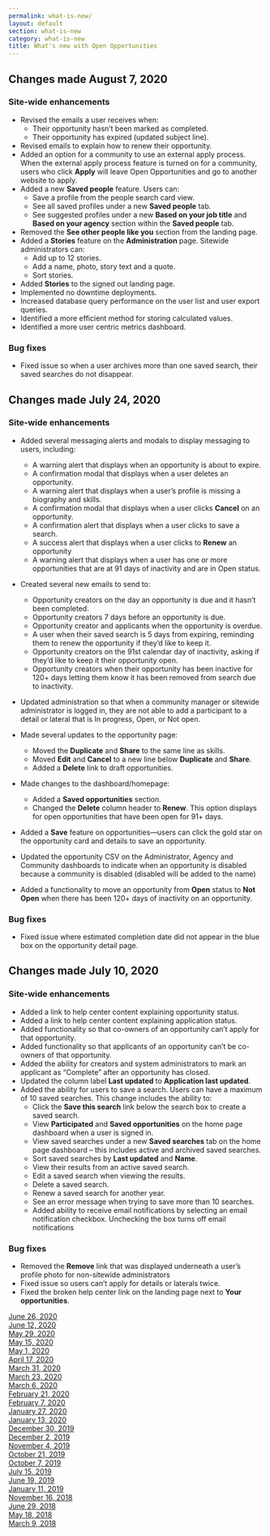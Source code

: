 ```yaml
---
permalink: what-is-new/
layout: default
section: what-is-new
category: what-is-new
title: What's new with Open Opportunities
---
```


## Changes made August 7, 2020
### Site-wide enhancements

* Revised the emails a user receives when:
  * Their opportunity hasn’t been marked as completed. 
  * Their opportunity has expired (updated subject line).
* Revised emails to explain how to renew their opportunity.
* Added an option for a community to use an external apply process. When the external apply process feature is turned on for a community, users who click **Apply** will leave Open Opportunities and go to another website to apply.
* Added a new **Saved people** feature. Users can:
  * Save a profile from the people search card view.
  * See all saved profiles under a new **Saved people** tab.
  * See suggested profiles under a new **Based on your job title** and **Based on your agency** section within the **Saved people** tab.
* Removed the **See other people like you** section from the landing page.
* Added a **Stories** feature on the **Administration** page. Sitewide administrators can:
  * Add up to 12 stories.
  * Add a name, photo, story text and a quote.
  * Sort stories.
* Added **Stories** to the signed out landing page.
* Implemented no downtime deployments.
* Increased database query performance on the user list and user export queries.
* Identified a more efficient method for storing calculated values.
* Identified a more user centric metrics dashboard.

### Bug fixes

* Fixed issue so when a user archives more than one saved search, their saved searches do not disappear.


## Changes made July 24, 2020
### Site-wide enhancements

* Added several messaging alerts and modals to display messaging to users, including:
  * A warning alert that displays when an opportunity is about to expire.
  * A confirmation modal that displays when a user deletes an opportunity.
  * A warning alert that displays when a user’s profile is missing a biography and skills.
  * A confirmation modal that displays when a user clicks **Cancel** on an opportunity.
  * A confirmation alert that displays when a user clicks to save a search.
  * A success alert that displays when a user clicks to **Renew** an opportunity
  * A warning alert that displays when a user has one or more opportunities that are at 91 days of inactivity and are in Open status. 

* Created several new emails to send to:
  * Opportunity creators on the day an opportunity is due and it hasn’t been completed.
  * Opportunity creators 7 days before an opportunity is due.
  * Opportunity creator and applicants when the opportunity is overdue.
  * A user when their saved search is 5 days from expiring, reminding them to renew the opportunity if they’d like to keep it.
  * Opportunity creators on the 91st calendar day of inactivity, asking if they’d like to keep it their opportunity open.
  * Opportunity creators when their opportunity has been inactive for 120+ days letting them know it has been removed from search due to inactivity.

* Updated administration so that when a community manager or sitewide administrator is logged in, they are not able to add a participant to a detail or lateral that is In progress, Open, or Not open.
* Made several updates to the opportunity page:
  * Moved the **Duplicate** and **Share** to the same line as skills. 
  * Moved **Edit** and **Cancel** to a new line below **Duplicate** and **Share**.
  * Added a **Delete** link to draft opportunities.
* Made changes to the dashboard/homepage:
  * Added a **Saved opportunities** section.
  * Changed the **Delete** column header to **Renew**. This option displays for open opportunities that have been open for 91+ days.
* Added a **Save** feature on opportunities—users can click the gold star on the opportunity card and details to save an opportunity. 
* Updated the opportunity CSV on the Administrator, Agency and Community dashboards to indicate when an opportunity is disabled because a community is disabled (disabled will be added to the name) 
* Added a functionality to move an opportunity from **Open** status to **Not Open** when there has been 120+ days of inactivity on an opportunity.

### Bug fixes

* Fixed issue where estimated completion date did not appear in the blue box on the opportunity detail page.


## Changes made July 10, 2020
### Site-wide enhancements

* Added a link to help center content explaining opportunity status.
* Added a link to help center content explaining application status.
* Added functionality so that co-owners of an opportunity can’t apply for that opportunity.
* Added functionality so that applicants of an opportunity can’t be co-owners of that opportunity.
* Added the ability for creators and system administrators to mark an applicant as “Complete” after an opportunity has closed.
* Updated the column label **Last updated** to **Application last updated**.
* Added the ability for users to save a search. Users can have a maximum of 10 saved searches. This change includes the ability to:
  * Click the **Save this search** link below the search box to create a saved search.
  * View **Participated** and **Saved opportunities** on the home page dashboard when a user is signed in.
  * View saved searches under a new **Saved searches** tab on the home page dashboard – this includes active and archived saved searches.
  * Sort saved searches by **Last updated** and **Name**.
  * View their results from an active saved search.
  * Edit a saved search when viewing the results.
  * Delete a saved search.
  * Renew a saved search for another year.
  * See an error message when trying to save more than 10 searches.
  * Added ability to receive email notifications by selecting an email notification checkbox. Unchecking the box turns off email notifications

### Bug fixes

* Removed the **Remove** link that was displayed underneath a user’s profile photo for non-sitewide administrators
* Fixed issue so users can’t apply for details or laterals twice.
* Fixed the broken help center link on the landing page next to **Your opportunities**.


[June 26, 2020](jun-26-2020)  
[June 12, 2020](jun-12-2020)  
[May 29, 2020](may-29-2020)  
[May 15, 2020](may-15-2020)  
[May 1, 2020](may-01-2020)  
[April 17, 2020](apr-17-2020)  
[March 31, 2020](mar-31-2020)  
[March 23, 2020](mar-23-2020)  
[March 6, 2020](mar-06-2020)  
[February 21, 2020](feb-21-2020)  
[February 7, 2020](feb-07-2020/)  
[January 27, 2020](jan-27-2020/)  
[January 13, 2020](jan-13-2020/)  
[December 30, 2019](dec-30-2019/)  
[December 2, 2019](dec-02-2019/)  
[November 4, 2019](nov-04-2019/)  
[October 21, 2019](oct-21-2019/)  
[October 7, 2019](oct-07-2019/)  
[July 15, 2019](jul-15-2019/)  
[June 19, 2019](june-19-2019/)  
[January 11, 2019](jan-11-2019/)  
[November 16, 2018](nov-16-2018/)  
[June 29, 2018](june-29-2018/)  
[May 18, 2018](may-18-2018/)  
[March 9, 2018](mar-09-2018/)  
